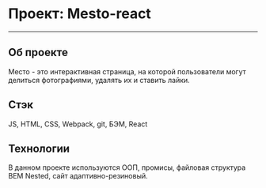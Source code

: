 # Проект: Mesto-react
-----
## Об проекте
Место - это интерактивная страница, на которой пользователи могут делиться фотографиями, удалять их и ставить лайки.

## Стэк
JS, HTML, CSS, Webpack, git, БЭМ, React

## Технологии
В данном проекте используются ООП, промисы, файловая структура BEM Nested, сайт адаптивно-резиновый.


